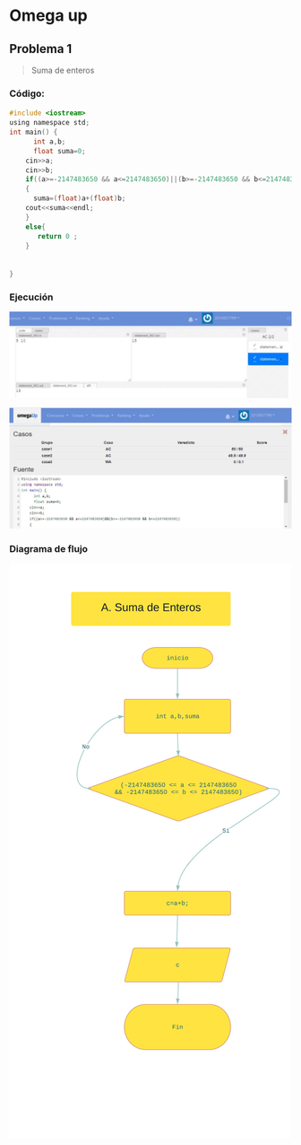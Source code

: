 # Omega up

## Problema 1 
>Suma de enteros 

### Código:

```c
#include <iostream>
using namespace std;
int main() {
      int a,b;
      float suma=0;
    cin>>a;
    cin>>b;
    if((a>=-2147483650 && a<=2147483650)||(b>=-2147483650 && b<=2147483650))
    {
      suma=(float)a+(float)b;
    cout<<suma<<endl;
    }
    else{
       return 0 ;
    }
  
 
}
```

### Ejecución
![image](img/p1_ejec.jpg)

![image](img/p1_score.jpg)

### Diagrama de flujo
![image](img/p1_Diagrama%20de%20flujo.png)
